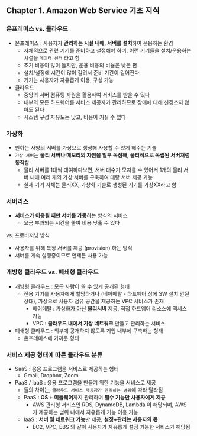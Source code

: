 ## Chapter 1. Amazon Web Service 기초 지식

### 온프레미스 vs. 클라우드

- 온프레미스 : 사용자가 **관리하는 시설 내에, 서버를 설치**하여 운용하는 환경
    - 자체적으로 관련 기기를 준비하고 설정해야 하며, 이런 기기들을 설치/운용하는 시설을 `데이터 센터` 라고 함
    - 초기 비용이 많이 들지만, 운용 비용의 비율은 낮은 편
    - 설치/설정에 시간이 많이 걸려서 준비 기간이 길어진다
    - 기기는 사용자가 자유롭게 이용, 구성 가능
- 클라우드
    - 중앙의 서버 컴퓨팅 자원을 활용하여 서비스를 받을 수 있다
    - 내부의 모든 하드웨어를 서비스 제공자가 관리하므로 장애에 대해 신경쓰지 않아도 된다
    - 시스템 구성 자유도는 낮고, 비용이 커질 수 있다

### 가상화

- 원하는 사양의 서버를 가상으로 생성해 사용할 수 있게 해주는 기술
- `가상 서버`는 **물리 서버나 메모리의 자원을 일부 독점해, 물리적으로 독립된 서버처럼 동작**함
    - 물리 서버를 1대씩 대여하다보면, 서버 대수가 모자를 수 있어서 1개의 물리 서버 내에 여러 개의 가상 서버를 구축하여 대량 서버 제공 가능
    - 실제 기기 자체는 물리XX, 가상화 기술로 생성된 기기를 가상XX라고 함

### 서버리스

- **서비스가 이용될 때만 서버를 가동**하는 방식의 서비스
    - 요금 부과되는 시간을 줄여 비용 낮출 수 있다

vs. 프로비저닝 방식

- 사용자를 위해 특정 서버를 제공 (provision) 하는 방식
- 서버를 계속 실행중이므로 언제든 사용 가능

### 개방형 클라우드 vs. 폐쇄형 클라우드

- 개방형 클라우드 : 모든 사람이 쓸 수 있게 공개된 형태
    - 전용 기기를 사용자에게 할당하거나 (베어메탈 - 하드웨어 상에 SW 설치 안된 상태), 가상으로 사용자 점유 공간을 제공하는 VPC 서비스가 존재
        - 베어메탈 : 가상화가 아닌 **물리서버** 제공, 직접 하드웨어 리소스에 액세스 가능
        - VPC : **클라우드 내에서 가상 네트워크** 만들고 관리하는 서비스
- 폐쇄형 클라우드 : 외부에 공개하지 않도록 기업 내부에 구축하는 형태
    - 온프레미스에 가까운 형태

### 서비스 제공 형태에 따른 클라우드 분류

- SaaS : 응용 프로그램을 서비스로 제공하는 형태
    - Gmail, Dropbox, Zoom
- PaaS / IaaS : 응용 프로그램을 만들기 위한 기능을 서비스로 제공
    - 둘의 차이는, `클라우드 서비스 제공자가 관리하는 범위`에 따라 달라짐
    - PaaS : **OS + 미들웨어**까지 관리하며 **필수 기능만 사용자에게 제공**
        - AWS 관리형 서비스인 RDS, DynamoDB, Lambda 이 해당되며, AWS 가 제공하는 범위 내에서 자유롭게 기능 이용 가능
    - IaaS : **서버 및 네트워크 기능**만 제공, **설정+관리는 사용자의 몫**
        - EC2, VPC, EBS 와 같이 사용자가 자유롭게 설정 가능한 서비스가 해당됨

